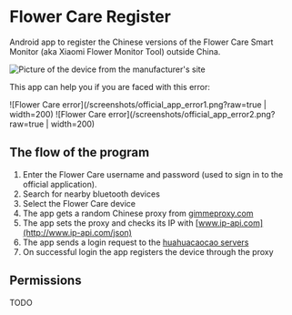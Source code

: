 # Flower Care Register

Android app to register the Chinese versions of the Flower Care Smart Monitor (aka Xiaomi Flower Monitor Tool) outside China.

![Picture of the device from the manufacturer's site](http://img.site.huahuacaocao.net/production/production_17.jpg)

This app can help you if you are faced with this error:

![Flower Care error](/screenshots/official_app_error1.png?raw=true | width=200)
![Flower Care error](/screenshots/official_app_error2.png?raw=true | width=200)

## The flow of the program

1. Enter the Flower Care username and password (used to sign in to the official application).
2. Search for nearby bluetooth devices
3. Select the Flower Care device
4. The app gets a random Chinese proxy from [gimmeproxy.com](https://gimmeproxy.com/api/getProxy?country=CN&protocol=http)
5. The app sets the proxy and checks its IP with [www.ip-api.com](http://www.ip-api.com/json)
6. The app sends a login request to the [huahuacaocao servers](https://api.huahuacaocao.net/api)
7. On successful login the app registers the device through the proxy

## Permissions

TODO
